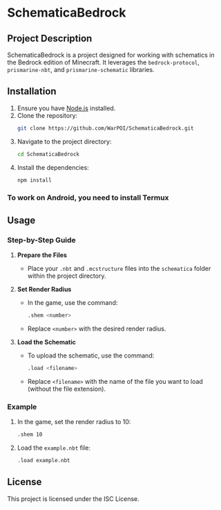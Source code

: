 # SchematicaBedrock

## Project Description
SchematicaBedrock is a project designed for working with schematics in the Bedrock edition of Minecraft. It leverages the `bedrock-protocol`, `prismarine-nbt`, and `prismarine-schematic` libraries.

## Installation
1. Ensure you have [Node.js](https://nodejs.org/en/download) installed.
2. Clone the repository:
   ```sh
   git clone https://github.com/WarPOI/SchematicaBedrock.git
   ```
3. Navigate to the project directory:
   ```sh
   cd SchematicaBedrock
   ```
4. Install the dependencies:
   ```sh
   npm install
   ```

### To work on Android, you need to install Termux

## Usage

### Step-by-Step Guide

1. **Prepare the Files**
   - Place your `.nbt` and `.mcstructure` files into the `schematica` folder within the project directory.

2. **Set Render Radius**
   - In the game, use the command:
     ```sh
     .shem <number>
     ```
   - Replace `<number>` with the desired render radius.

3. **Load the Schematic**
   - To upload the schematic, use the command:
     ```sh
     .load <filename>
     ```
   - Replace `<filename>` with the name of the file you want to load (without the file extension).

### Example

1. In the game, set the render radius to 10:
   ```sh
   .shem 10
   ```
2. Load the `example.nbt` file:
   ```sh
   .load example.nbt
   ```


## License
This project is licensed under the ISC License.
